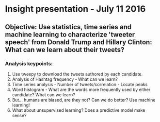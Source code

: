 # Insight presentation - July 11 2016
## Objective: Use statistics, time series and machine learning to characterize 'tweeter speech' from Donald Trump and Hillary Clinton: What can we learn about their tweets?

### Analysis keypoints:
1. Use tweepy to download the tweets authored by each candidate.
2. Analysis of Hashtag frequency - What can we learn?
3. Time series analysis - Number of tweets/correlation - Locate peaks
4. Word histogram - What are the words more frequently used by either candidate? What can we learn?
5. But... humans are biased, are they not? Can we do better? Use machine learning!
6. What about unsupervised learning? Does a predictive model make sense?

